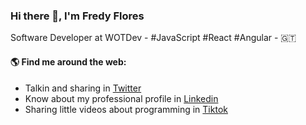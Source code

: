 ### Hi there 👋, I'm Fredy Flores

Software Developer at WOTDev - #JavaScript #React #Angular - 🇬🇹

#### 🌎 Find me around the web:
- Talkin and sharing in [Twitter](https://twitter.com/fredydlemus)
- Know about my professional profile in [Linkedin](https://www.linkedin.com/in/fredydlemus/)
- Sharing little videos about programming in [Tiktok](https://www.tiktok.com/@fredydlemus)

<!--
**fredydlemus/fredydlemus** is a ✨ _special_ ✨ repository because its `README.md` (this file) appears on your GitHub profile.

Here are some ideas to get you started:

- 🔭 I’m currently working on ...
- 🌱 I’m currently learning ...
- 👯 I’m looking to collaborate on ...
- 🤔 I’m looking for help with ...
- 💬 Ask me about ...
- 📫 How to reach me: ...
- 😄 Pronouns: ...
- ⚡ Fun fact: ...
-->
